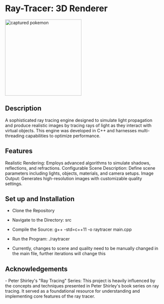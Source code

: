 # Ray-Tracer: 3D Renderer

<div class="image-container">
      <img src="./common/poke_roll_hi_res_slow.gif" height="250px"  alt="captured pokemon">
    
</div>

<h2> Description </h2>
A sophisticated ray tracing engine designed to simulate light propagation and produce realistic images by tracing rays of light as they interact with virtual objects. This engine was developed in C++ and harnesses multi-threading capabilities to optimize performance.

<h2> Features </h2>
Realistic Rendering: Employs advanced algorithms to simulate shadows, reflections, and refractions.
Configurable Scene Description: Define scene parameters including lights, objects, materials, and camera setups.
Image Output: Generates high-resolution images with customizable quality settings.

<h2> Set up and Installation </h2>

- Clone the Repository
- Navigate to the Directory: src
- Compile the Source: g++ -std=c++11 -o raytracer main.cpp
- Run the Program: ./raytracer

- Currently, changes to scene and quality need to be manually changed in the main file, further iterations will change this

<h2> Acknowledgements </h2>
- Peter Shirley's "Ray Tracing" Series: This project is heavily influenced by the concepts and techniques presented in Peter Shirley's book series on ray tracing. It served as a foundational resource for understanding and implementing core features of the ray tracer.
